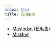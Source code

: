 ```yaml
---
index: true
title: 应用生态
---
```

- [Mastodon (长毛象)](/software/mastodon/)
- [Misskey](/software/misskey/)